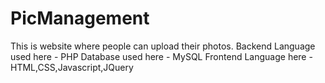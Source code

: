 # PicManagement
This is website where people can upload their photos.
Backend Language used here - PHP
Database used here - MySQL
Frontend Language here - HTML,CSS,Javascript,JQuery

